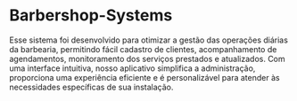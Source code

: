 # Barbershop-Systems
Esse sistema foi desenvolvido para otimizar a gestão das operações diárias da barbearia, permitindo fácil cadastro de clientes, acompanhamento de agendamentos, monitoramento dos serviços prestados e atualizados. Com uma interface intuitiva, nosso aplicativo simplifica a administração, proporciona uma experiência eficiente e é personalizável para atender às necessidades específicas de sua instalação.
